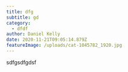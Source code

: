 ```yaml
---
title: dfg
subtitle: gd
category:
  - dfdf
author: Daniel Kelly
date: 2020-11-21T09:05:14.879Z
featureImage: /uploads/cat-1045782_1920.jpg
---
```

sdfgsdfgdsf